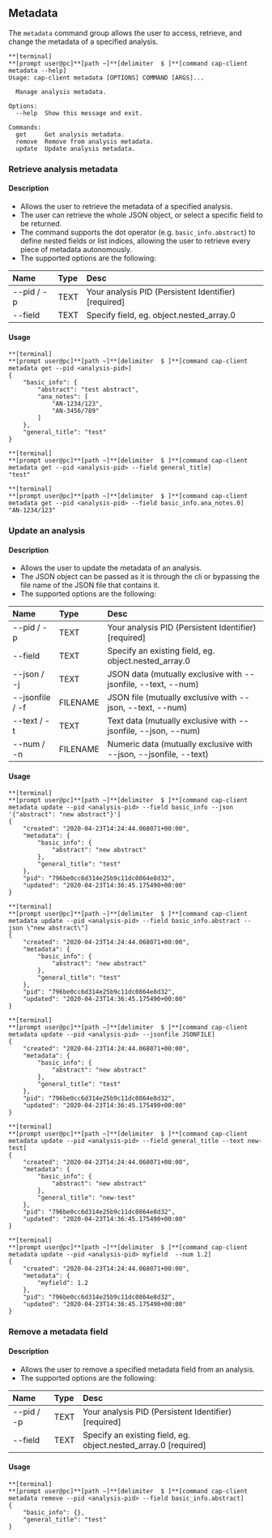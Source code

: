 ## Metadata

The `metadata` command group allows the user to access, retrieve, and change the metadata of a specified analysis.

```
**[terminal]
**[prompt user@pc]**[path ~]**[delimiter  $ ]**[command cap-client metadata --help]
Usage: cap-client metadata [OPTIONS] COMMAND [ARGS]...

  Manage analysis metadata.

Options:
  --help  Show this message and exit.

Commands:
  get     Get analysis metadata.
  remove  Remove from analysis metadata.
  update  Update analysis metadata.
```


### Retrieve analysis metadata

#### Description

- Allows the user to retrieve the metadata of a specified analysis.
- The user can retrieve the whole JSON object, or select a specific field to be returned.
- The command supports the dot operator (e.g. `basic_info.abstract`) to define nested fields or list indices, allowing the user to retrieve every piece of metadata autonomously.
- The supported options are the following:

| Name        | Type   | Desc                                                  |
| :---------- | :----- | :---------------------------------------------------- |
| --pid / -p  | TEXT   | Your analysis PID (Persistent Identifier)  [required] |
| --field     | TEXT   | Specify field, eg. object.nested_array.0              |

#### Usage

```
**[terminal]
**[prompt user@pc]**[path ~]**[delimiter  $ ]**[command cap-client metadata get --pid <analysis-pid>]
{
    "basic_info": {
        "abstract": "test abstract",
        "ana_notes": [
            "AN-1234/123",
            "AN-3456/789"
        ]
    },
    "general_title": "test"
}
```

```
**[terminal]
**[prompt user@pc]**[path ~]**[delimiter  $ ]**[command cap-client metadata get --pid <analysis-pid> --field general_title]
"test"
```

```
**[terminal]
**[prompt user@pc]**[path ~]**[delimiter  $ ]**[command cap-client metadata get --pid <analysis-pid> --field basic_info.ana_notes.0]
"AN-1234/123"
```

### Update an analysis

#### Description

- Allows the user to update the metadata of an analysis.
- The JSON object can be passed as it is through the cli or bypassing the file name of the JSON file that contains it.
- The supported options are the following:

| Name            | Type     | Desc                                                              |
| :-------------- | :------- | :---------------------------------------------------------------- |
| --pid / -p      | TEXT     | Your analysis PID (Persistent Identifier)  [required]             |
| --field         | TEXT     | Specify an existing field, eg. object.nested_array.0              |
| --json / -j     | TEXT     | JSON data (mutually exclusive with --jsonfile, --text, --num)     |
| --jsonfile / -f | FILENAME | JSON file (mutually exclusive with --json, --text, --num)         |
| --text / -t     | TEXT     | Text data (mutually exclusive with --jsonfile, --json, --num)     |
| --num / -n      | FILENAME | Numeric data (mutually exclusive with --json, --jsonfile, --text) |
#### Usage

```
**[terminal]
**[prompt user@pc]**[path ~]**[delimiter  $ ]**[command cap-client metadata update --pid <analysis-pid> --field basic_info --json '{"abstract": "new abstract"}']
{
    "created": "2020-04-23T14:24:44.068071+00:00",
    "metadata": {
        "basic_info": {
            "abstract": "new abstract"
        },
        "general_title": "test"
    },
    "pid": "796be0cc6d314e25b9c11dc0864e8d32",
    "updated": "2020-04-23T14:36:45.175490+00:00"
}
```

```
**[terminal]
**[prompt user@pc]**[path ~]**[delimiter  $ ]**[command cap-client metadata update --pid <analysis-pid> --field basic_info.abstract --json \"new abstract\"]
{
    "created": "2020-04-23T14:24:44.068071+00:00",
    "metadata": {
        "basic_info": {
            "abstract": "new abstract"
        },
        "general_title": "test"
    },
    "pid": "796be0cc6d314e25b9c11dc0864e8d32",
    "updated": "2020-04-23T14:36:45.175490+00:00"
}
```

```
**[terminal]
**[prompt user@pc]**[path ~]**[delimiter  $ ]**[command cap-client metadata update --pid <analysis-pid> --jsonfile JSONFILE]
{
    "created": "2020-04-23T14:24:44.068071+00:00",
    "metadata": {
        "basic_info": {
            "abstract": "new abstract"
        },
        "general_title": "test"
    },
    "pid": "796be0cc6d314e25b9c11dc0864e8d32",
    "updated": "2020-04-23T14:36:45.175490+00:00"
}
```

```
**[terminal]
**[prompt user@pc]**[path ~]**[delimiter  $ ]**[command cap-client metadata update --pid <analysis-pid> --field general_title --text new-test]
{
    "created": "2020-04-23T14:24:44.068071+00:00",
    "metadata": {
        "basic_info": {
            "abstract": "new abstract"
        },
        "general_title": "new-test"
    },
    "pid": "796be0cc6d314e25b9c11dc0864e8d32",
    "updated": "2020-04-23T14:36:45.175490+00:00"
}
```

```
**[terminal]
**[prompt user@pc]**[path ~]**[delimiter  $ ]**[command cap-client metadata update --pid <analysis-pid> myfield  --num 1.2]
{
    "created": "2020-04-23T14:24:44.068071+00:00",
    "metadata": {
        "myfield": 1.2
    },
    "pid": "796be0cc6d314e25b9c11dc0864e8d32",
    "updated": "2020-04-23T14:36:45.175490+00:00"
}
```

### Remove a metadata field

#### Description

- Allows the user to remove a specified metadata field from an analysis.
- The supported options are the following:

| Name       | Type     | Desc                                                            |
| :--------- | :------- | :-------------------------------------------------------------- |
| --pid / -p | TEXT     | Your analysis PID (Persistent Identifier)  [required]           |
| --field    | TEXT     | Specify an existing field, eg. object.nested_array.0 [required] |

#### Usage

```
**[terminal]
**[prompt user@pc]**[path ~]**[delimiter  $ ]**[command cap-client metadata remove --pid <analysis-pid> --field basic_info.abstract]
{
    "basic_info": {},
    "general_title": "test"
}
```
